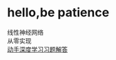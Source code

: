 # hello,be patience
线性神经网络  
从零实现  
[动手深度学习习题解答](https://datawhalechina.github.io/d2l-ai-solutions-manual/#/ch03/ch03)
